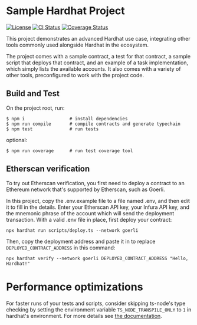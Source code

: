 # Sample Hardhat Project

[![License](https://img.shields.io/badge/License-AGPLv3-green.svg)](https://www.gnu.org/licenses/agpl-3.0)
[![CI Status](https://github.com/gretzke/hardhat-typescript-template/actions/workflows/tests.yml/badge.svg)](https://github.com/gretzke/hardhat-typescript-template/actions)
[![Coverage Status](https://coveralls.io/repos/github/gretzke/hardhat-typescript-template/badge.svg?branch=main&t=ZTUm69)](https://coveralls.io/github/gretzke/hardhat-typescript-template?branch=main)

This project demonstrates an advanced Hardhat use case, integrating other tools commonly used alongside Hardhat in the ecosystem.

The project comes with a sample contract, a test for that contract, a sample script that deploys that contract, and an example of a task implementation, which simply lists the available accounts. It also comes with a variety of other tools, preconfigured to work with the project code.

## Build and Test

On the project root, run:

```
$ npm i                 # install dependencies
$ npm run compile       # compile contracts and generate typechain
$ npm test              # run tests
```

optional:

```
$ npm run coverage      # run test coverage tool
```

## Etherscan verification

To try out Etherscan verification, you first need to deploy a contract to an Ethereum network that's supported by Etherscan, such as Goerli.

In this project, copy the .env.example file to a file named .env, and then edit it to fill in the details. Enter your Etherscan API key, your Infura API key, and the mnemonic phrase of the account which will send the deployment transaction. With a valid .env file in place, first deploy your contract:

```shell
npx hardhat run scripts/deploy.ts --network goerli
```

Then, copy the deployment address and paste it in to replace `DEPLOYED_CONTRACT_ADDRESS` in this command:

```shell
npx hardhat verify --network goerli DEPLOYED_CONTRACT_ADDRESS "Hello, Hardhat!"
```

# Performance optimizations

For faster runs of your tests and scripts, consider skipping ts-node's type checking by setting the environment variable `TS_NODE_TRANSPILE_ONLY` to `1` in hardhat's environment. For more details see [the documentation](https://hardhat.org/guides/typescript.html#performance-optimizations).
